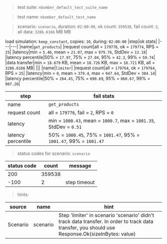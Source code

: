> test suite: `nbomber_default_test_suite_name`

> test name: `nbomber_default_test_name`

> scenario: `scenario`, duration: `02:00:00`, ok count: `359538`, fail count: `2`, all data: `3286.6166` MB MB

load simulation: `keep_constant`, copies: `10`, during: `02:00:00`
|step|ok stats|
|---|---|
|name|`get_products`|
|request count|all = `179776`, ok = `179774`, RPS = `25`|
|latency|min = `5.46`, mean = `21.07`, max = `979.76`, StdDev = `13.18`|
|latency percentile|50% = `17.97`, 75% = `27.04`, 95% = `42.3`, 99% = `59.74`|
|data transfer|min = `18.679` KB, mean = `18.726` KB, max = `18.721` KB, all = `3286.6166` MB|
|||
|name|`limiter`|
|request count|all = `179764`, ok = `179764`, RPS = `25`|
|latency|min = `0`, mean = `379.4`, max = `947.64`, StdDev = `304.14`|
|latency percentile|50% = `264.45`, 75% = `690.69`, 95% = `860.67`, 99% = `907.26`|

|step|fail stats|
|---|---|
|name|`get_products`|
|request count|all = `179776`, fail = `2`, RPS = `0`|
|latency|min = `1000.43`, mean = `1000.7`, max = `1001.35`, StdDev = `0.51`|
|latency percentile|50% = `1000.45`, 75% = `1001.47`, 95% = `1001.47`, 99% = `1001.47`|
> status codes for scenario: `scenario`

|status code|count|message|
|---|---|---|
|200|359538||
|-100|2|step timeout|

> hints:

|source|name|hint|
|---|---|---|
|Scenario|scenario|Step 'limiter' in scenario 'scenario' didn't track data transfer. In order to track data transfer, you should use Response.Ok(sizeInBytes: value)|
